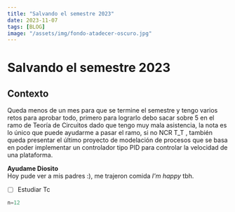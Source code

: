 ```yaml
---
title: "Salvando el semestre 2023"
date: 2023-11-07 
tags: [BLOG]
image: "/assets/img/fondo-atadecer-oscuro.jpg"
---
```

# Salvando el semestre 2023


## Contexto
Queda menos de un mes para que se termine el semestre y tengo varios retos para aprobar 
todo, primero para lograrlo debo sacar sobre 5 en el ramo de Teoría de Circuitos dado que 
tengo muy mala asistencia, la nota es lo único que puede ayudarme a pasar el ramo, si no 
NCR T_T , también queda presentar el último proyecto de modelación de procesos que se 
basa en poder implementar un controlador tipo PID para controlar la velocidad de una 
plataforma. 

**Ayudame Diosito** <br>
Hoy pude ver a mis padres :), me trajeron comida *I'm happy* tbh.
* [ ] Estudiar Tc
```python 
n=12
```
